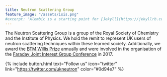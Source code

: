 ```yaml
---
title: Neutron Scattering Group
feature_image: "/assets/isis.png"
#excerpt: "Alembic is a starting point for [Jekyll](https://jekyllrb.com/) projects. Rather than starting from scratch, this boilerplate is designed to get the ball rolling immediately. Install it, configure it, tweak it, push it."
---
```


The Neutron Scattering Group is a group of the Royal Society of Chemistry and the Institute of Physics.
We hold the remit to represent UK users of neutron scattering techniques within these learned society.
Additionally, we award the [BTM Willis Prize](./willis) annually and were involved in the organisation of the [Faraday Joint Interest Group Conference](https://warwick.ac.uk/fac/sci/chemistry/news/events/faraday2017/) in 2017.

{% include button.html text="Follow us" icon="twitter" link="https://twitter.com/ukneutron" color="#0d94e7" %}
